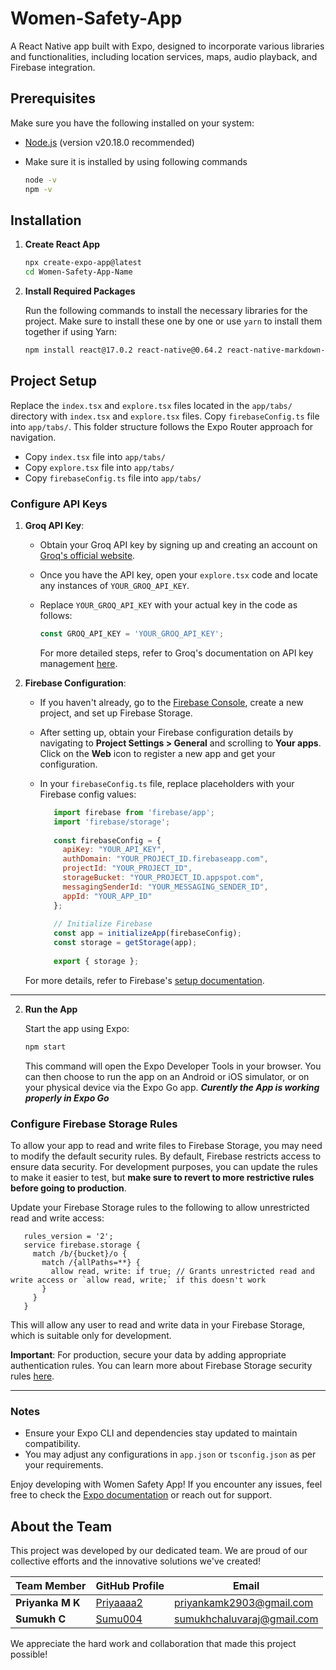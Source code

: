 # Women-Safety-App

A React Native app built with Expo, designed to incorporate various libraries and functionalities, including location services, maps, audio playback, and Firebase integration.

## Prerequisites

Make sure you have the following installed on your system:
- [Node.js](https://nodejs.org/) (version v20.18.0 recommended)
- Make sure it is installed by using following commands
  
  ```bash
  node -v
  npm -v
  ```

## Installation

1. **Create React App**

   ```bash
   npx create-expo-app@latest
   cd Women-Safety-App-Name
   ```
   
2. **Install Required Packages**

   Run the following commands to install the necessary libraries for the project. Make sure to install these one by one or use `yarn` to install them together if using Yarn:

   ```bash
   npm install react@17.0.2 react-native@0.64.2 react-native-markdown-display@6.1.1 groq-sdk@0.1.1 expo-location@13.1.0 expo-av@10.2.0 axios@0.24.0 firebase@9.1.3 react-native-maps@1.14.0 react-native-webview@13.8.6 react-native-modal@13.0.0
   ```

## Project Setup

   Replace the `index.tsx` and `explore.tsx` files located in the `app/tabs/` directory with `index.tsx` and `explore.tsx` files. Copy `firebaseConfig.ts` file into `app/tabs/`. This folder structure follows the Expo Router approach for navigation.

   - Copy `index.tsx` file into `app/tabs/`
   - Copy `explore.tsx` file into `app/tabs/`
   - Copy `firebaseConfig.ts` file into `app/tabs/`

### Configure API Keys

1. **Groq API Key**:
   - Obtain your Groq API key by signing up and creating an account on [Groq's official website](https://console.groq.com/playground).
   - Once you have the API key, open your `explore.tsx` code and locate any instances of `YOUR_GROQ_API_KEY`.
   - Replace `YOUR_GROQ_API_KEY` with your actual key in the code as follows:

     ```javascript
     const GROQ_API_KEY = 'YOUR_GROQ_API_KEY';
     ```

     For more detailed steps, refer to Groq's documentation on API key management [here](https://groq.dev/docs/getting-started#api-keys).

2. **Firebase Configuration**:
   - If you haven't already, go to the [Firebase Console](https://console.firebase.google.com/), create a new project, and set up Firebase Storage.
   - After setting up, obtain your Firebase configuration details by navigating to **Project Settings > General** and scrolling to **Your apps**. Click on the **Web** icon to register a new app and get your configuration.
   - In your `firebaseConfig.ts` file, replace placeholders with your Firebase config values:

     ```javascript
        import firebase from 'firebase/app';
        import 'firebase/storage';
        
        const firebaseConfig = {
          apiKey: "YOUR_API_KEY",
          authDomain: "YOUR_PROJECT_ID.firebaseapp.com",
          projectId: "YOUR_PROJECT_ID",
          storageBucket: "YOUR_PROJECT_ID.appspot.com",
          messagingSenderId: "YOUR_MESSAGING_SENDER_ID",
          appId: "YOUR_APP_ID"
        };
        
        // Initialize Firebase
        const app = initializeApp(firebaseConfig);
        const storage = getStorage(app);
        
        export { storage };
     ```

   For more details, refer to Firebase's [setup documentation](https://firebase.google.com/docs/web/setup).

---
  

2. **Run the App**

   Start the app using Expo:

   ```bash
   npm start
   ```

   This command will open the Expo Developer Tools in your browser. You can then choose to run the app on an Android or iOS simulator, or on your physical device via the Expo Go app. 
   ***Curently the App is working properly in Expo Go***

### Configure Firebase Storage Rules

To allow your app to read and write files to Firebase Storage, you may need to modify the default security rules. By default, Firebase restricts access to ensure data security. For development purposes, you can update the rules to make it easier to test, but **make sure to revert to more restrictive rules before going to production**.

Update your Firebase Storage rules to the following to allow unrestricted read and write access: 

```plaintext
   rules_version = '2';
   service firebase.storage {
     match /b/{bucket}/o {
       match /{allPaths=**} {
         allow read, write: if true; // Grants unrestricted read and write access or `allow read, write;` if this doesn't work
       }
     }
   }
  ```

   This will allow any user to read and write data in your Firebase Storage, which is suitable only for development.

 **Important**: For production, secure your data by adding appropriate authentication rules. You can learn more about Firebase Storage security rules [here](https://firebase.google.com/docs/rules).

---

### Notes

- Ensure your Expo CLI and dependencies stay updated to maintain compatibility.
- You may adjust any configurations in `app.json` or `tsconfig.json` as per your requirements.

Enjoy developing with Women Safety App! If you encounter any issues, feel free to check the [Expo documentation](https://docs.expo.dev/) or reach out for support.

## About the Team

This project was developed by our dedicated team. We are proud of our collective efforts and the innovative solutions we've created!

| Team Member         | GitHub Profile                                           | Email                        |
|---------------------|----------------------------------------------------------|------------------------------|
| **Priyanka M K**    | [Priyaaaa2](https://github.com/Priyaaaa2)                | priyankamk2903@gmail.com     |
| **Sumukh C**        | [Sumu004](https://github.com/Sumu004)                    | sumukhchaluvaraj@gmail.com   |

We appreciate the hard work and collaboration that made this project possible!
